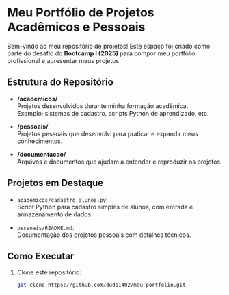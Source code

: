 # Meu Portfólio de Projetos Acadêmicos e Pessoais

Bem-vindo ao meu repositório de projetos! Este espaço foi criado como parte do desafio do **Bootcamp I (2025)** para compor meu portfólio profissional e apresentar meus projetos.

##  Estrutura do Repositório

- **/academicos/**  
  Projetos desenvolvidos durante minha formação acadêmica.  
  Exemplo: sistemas de cadastro, scripts Python de aprendizado, etc.

- **/pessoais/**  
  Projetos pessoais que desenvolvi para praticar e expandir meus conhecimentos.

- **/documentacao/**  
  Arquivos e documentos que ajudam a entender e reproduzir os projetos.

## Projetos em Destaque

- `academicos/cadastro_alunos.py`:  
  Script Python para cadastro simples de alunos, com entrada e armazenamento de dados.

- `pessoais/README.md`:  
  Documentação dos projetos pessoais com detalhes técnicos.

## Como Executar

1. Clone este repositório:
   ```bash
   git clone https://github.com/duds1402/meu-portfolio.git
